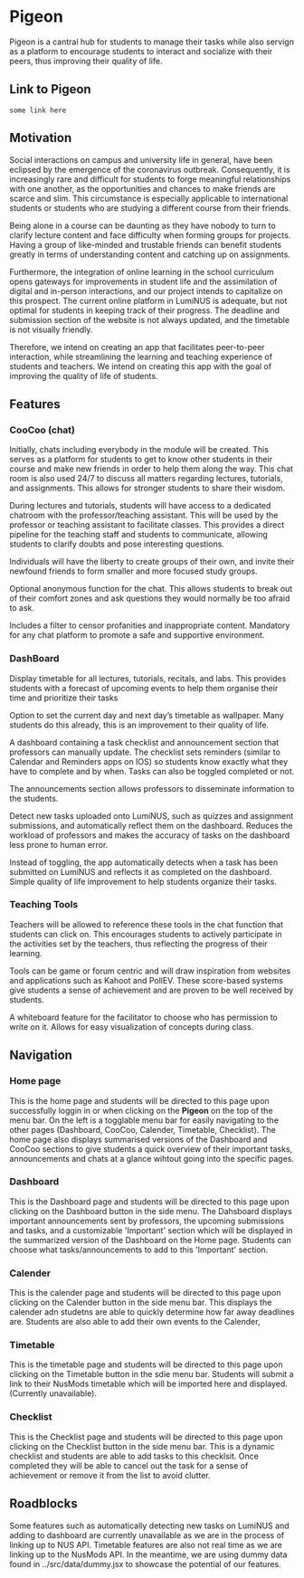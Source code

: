 # Pigeon

Pigeon is a cantral hub for students to manage their tasks while also servign as a platform to encourage students to interact and socialize with their peers, thus improving their quality of life.


## Link to Pigeon
```
some link here
```

## Motivation
Social interactions on campus and university life in general, have been eclipsed by the emergence of the coronavirus outbreak. Consequently, it is increasingly rare and difficult for students to forge meaningful relationships with one another, as the opportunities and chances to make friends are scarce and slim. This circumstance is especially applicable to international students or students who are studying a different course from their friends.

 Being alone in a course can be daunting as they have nobody to turn to clarify lecture content and face difficulty when forming groups for projects. Having a group of like-minded and trustable friends can benefit students greatly in terms of understanding content and catching up on assignments. 

Furthermore, the integration of online learning in the school curriculum opens gateways for improvements in student life and the assimilation of digital and in-person interactions, and our project intends to capitalize on this prospect. The current online platform in LumiNUS is adequate, but not optimal for students in keeping track of their progress. The deadline and submission section of the website is not always updated, and the timetable is not visually friendly.

Therefore, we intend on creating an app that facilitates peer-to-peer interaction, while streamlining the learning and teaching experience of students and teachers. We intend on creating this app with the goal of improving the quality of life of students.


## Features

### CooCoo (chat)
Initially, chats including everybody in the module will be created. This serves as a platform for students to get to know other students in their course and make new friends in order to help them along the way. This chat room is also used 24/7 to discuss all matters regarding lectures, tutorials, and assignments. This allows for stronger students to share their wisdom.

During lectures and tutorials, students will have access to a dedicated chatroom with the professor/teaching assistant. This will be used by the professor or teaching assistant to facilitate classes. This provides a direct pipeline for the teaching staff and students to communicate, allowing students to clarify doubts and pose interesting questions.

Individuals will have the liberty to create groups of their own, and invite their newfound friends to form smaller and more focused study groups.

Optional anonymous function for the chat. This allows students to break out of their comfort zones and ask questions they would normally be too afraid to ask. 

Includes a filter to censor profanities and inappropriate content. Mandatory for any chat platform to promote a safe and supportive environment.

### DashBoard
Display timetable for all lectures, tutorials, recitals, and labs. This provides students with a forecast of upcoming events to help them organise their time and prioritize their tasks

Option to set the current day and next day’s timetable as wallpaper. Many students do this already, this is an improvement to their quality of life.

A dashboard containing a task checklist and announcement section that professors can manually update. 
The checklist sets reminders (similar to Calendar and Reminders apps on IOS) so students know exactly what they have to complete and by when. Tasks can also be toggled completed or not.

The announcements section allows professors to disseminate information to the students.

Detect new tasks uploaded onto LumiNUS, such as quizzes and assignment submissions, and automatically reflect them on the dashboard. Reduces the workload of professors and makes the accuracy of tasks on the dashboard less prone to human error.

Instead of toggling, the app automatically detects when a task has been submitted on LumiNUS and reflects it as completed on the dashboard. Simple quality of life improvement to help students organize their tasks.

### Teaching Tools
Teachers will be allowed to reference these tools in the chat function that students can click on. This encourages students to actively participate in the activities set by the teachers, thus reflecting the progress of their learning.

Tools can be game or forum centric and will draw inspiration from websites and applications such as Kahoot and PollEV. These score-based systems give students a sense of achievement and are proven to be well received by students.

A whiteboard feature for the facilitator to choose who has permission to write on it. Allows for easy visualization of concepts during class.

## Navigation

### Home page
This is the home page and students will be directed to this page upon successfully loggin in or when clicking on the **Pigeon** on the top of the menu bar. On the left is a togglable menu bar for easily navigating to the other pages (Dashboard, CooCoo, Calender, Timetable, Checklist). The home page also displays summarised versions of the Dashboard and CooCoo sections to give students a quick overview of their important tasks, announcements and chats at a glance wihtout going into the specific pages.

### Dashboard
This is the Dashboard page and students will be directed to this page upon clicking on the Dashboard button in the side menu. The Dahsboard displays important announcements sent by professors, the upcoming submissions and tasks, and a customizable 'Important' section which will be displayed in the summarized version of the Dashboard on the Home page. Students can choose what tasks/announcements to add to this 'Important' section.

### Calender
This is the calender page and students will be directed to this page upon clicking on the Calender button in the side menu bar. This displays the calender adn studetns are able to quickly determine how far away deadlines are. Students are also able to add their own events to the Calender,

### Timetable
This is the timetable page and students will be directed to this page upon clicking on the Timetable button in the sdie menu bar. Students will submit a link to their NusMods timetable which will be imported here and displayed. (Currently unavailable).

### Checklist
This is the Checklist page and students will be directed to this page upon clicking on the Checklist button in the side menu bar. This is a dynamic checklist and students are able to add tasks to this checklsit. Once completed they will be able to cancel out the task for a sense of achievement or remove it from the list to avoid clutter.


## Roadblocks
Some features such as automatically detecting new tasks on LumiNUS and adding to dashboard are currently unavailable as we are in the process of linking up to NUS API. Timetable features are also not real time as we are linking up to the NusMods API. In the meantime, we are using dummy data found in ../src/data/dummy.jsx to showcase the potential of our features.



